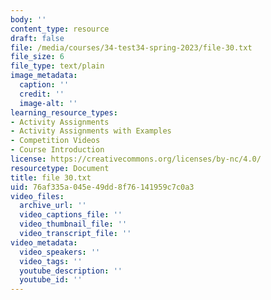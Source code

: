 ```yaml
---
body: ''
content_type: resource
draft: false
file: /media/courses/34-test34-spring-2023/file-30.txt
file_size: 6
file_type: text/plain
image_metadata:
  caption: ''
  credit: ''
  image-alt: ''
learning_resource_types:
- Activity Assignments
- Activity Assignments with Examples
- Competition Videos
- Course Introduction
license: https://creativecommons.org/licenses/by-nc/4.0/
resourcetype: Document
title: file 30.txt
uid: 76af335a-045e-49dd-8f76-141959c7c0a3
video_files:
  archive_url: ''
  video_captions_file: ''
  video_thumbnail_file: ''
  video_transcript_file: ''
video_metadata:
  video_speakers: ''
  video_tags: ''
  youtube_description: ''
  youtube_id: ''
---
```

